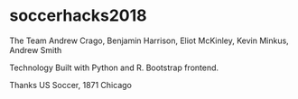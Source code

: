 # soccerhacks2018

The Team
Andrew Crago, Benjamin Harrison, Eliot McKinley, Kevin Minkus, Andrew Smith

Technology
Built with Python and R. Bootstrap frontend.

Thanks
US Soccer, 1871 Chicago
